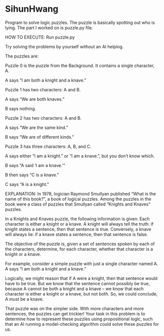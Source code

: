 # SihunHwang

Program to solve logic puzzles. The puzzle is basically spotting out who is lying. The part I worked on is puzzle.py file.

HOW TO EXECUTE: Run puzzle.py

Try solving the problems by yourself without an AI helping.

The puzzles are:

Puzzle 0 is the puzzle from the Background. It contains a single character, A.

A says “I am both a knight and a knave.”


Puzzle 1 has two characters: A and B.

A says “We are both knaves.”

B says nothing.


Puzzle 2 has two characters: A and B.

A says “We are the same kind.”

B says “We are of different kinds.”


Puzzle 3 has three characters: A, B, and C.

A says either “I am a knight.” or “I am a knave.”, but you don’t know which.

B says “A said ‘I am a knave.’”

B then says “C is a knave.”

C says “A is a knight.”


EXPLANATION:
In 1978, logician Raymond Smullyan published “What is the name of this book?”, a book of logical puzzles. Among the puzzles in the book were a class of puzzles that Smullyan called “Knights and Knaves” puzzles.

In a Knights and Knaves puzzle, the following information is given: Each character is either a knight or a knave. A knight will always tell the truth: if knight states a sentence, then that sentence is true. Conversely, a knave will always lie: if a knave states a sentence, then that sentence is false.

The objective of the puzzle is, given a set of sentences spoken by each of the characters, determine, for each character, whether that character is a knight or a knave.

For example, consider a simple puzzle with just a single character named A. A says “I am both a knight and a knave.”

Logically, we might reason that if A were a knight, then that sentence would have to be true. But we know that the sentence cannot possibly be true, because A cannot be both a knight and a knave – we know that each character is either a knight or a knave, but not both. So, we could conclude, A must be a knave.

That puzzle was on the simpler side. With more characters and more sentences, the puzzles can get trickier! Your task in this problem is to determine how to represent these puzzles using propositional logic, such that an AI running a model-checking algorithm could solve these puzzles for us.
